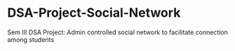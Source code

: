 # DSA-Project-Social-Network
Sem III DSA Project: Admin controlled social network to facilitate connection among students
